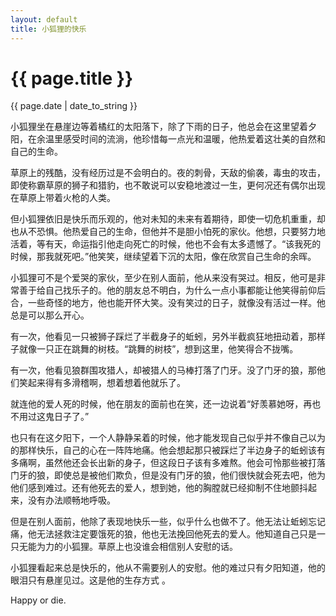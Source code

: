 ```yaml
---
layout: default
title: 小狐狸的快乐
---
```

<h1>{{ page.title }}</h1>
<p>{{ page.date | date_to_string }}</p>

   小狐狸坐在悬崖边等着橘红的太阳落下，除了下雨的日子，他总会在这里望着夕阳，在余温里感受时间的流淌，他珍惜每一点光和温暖，他热爱着这壮美的自然和自己的生命。
 
  草原上的残酷，没有经历过是不会明白的。夜的刺骨，天敌的偷袭，毒虫的攻击，即使称霸草原的狮子和猎豹，也不敢说可以安稳地渡过一生，更何况还有偶尔出现在草原上带着火枪的人类。
 
  但小狐狸依旧是快乐而乐观的，他对未知的未来有着期待，即使一切危机重重，却也从不恐惧。他热爱自己的生命，但他并不是胆小怕死的家伙。他想，只要努力地活着，等有天，命运指引他走向死亡的时候，他也不会有太多遗憾了。“该我死的时候，那我就死吧。”他笑笑，继续望着下沉的太阳，像在欣赏自己生命的余晖。
 
  小狐狸可不是个爱哭的家伙，至少在别人面前，他从来没有哭过。相反，他可是非常善于给自己找乐子的。他的朋友总不明白，为什么一点小事都能让他笑得前仰后合，一些奇怪的地方，他也能开怀大笑。没有笑过的日子，就像没有活过一样。他总是可以那么开心。
 
  有一次，他看见一只被狮子踩烂了半截身子的蚯蚓，另外半截疯狂地扭动着，那样子就像一只正在跳舞的树枝。“跳舞的树枝”，想到这里，他笑得合不拢嘴。
 
  有一次，他看见狼群围攻猎人，却被猎人的马棒打落了门牙。没了门牙的狼，那他们笑起来得有多滑稽啊，想着想着他就乐了。
 
  就连他的爱人死的时候，他在朋友的面前也在笑，还一边说着“好羡慕她呀，再也不用过这鬼日子了。”
 
  也只有在这夕阳下，一个人静静呆着的时候，他才能发现自己似乎并不像自己以为的那样快乐，自己的心在一阵阵地痛。他会想起那只被踩烂了半边身子的蚯蚓该有多痛啊，虽然他还会长出新的身子，但这段日子该有多难熬。他会可怜那些被打落门牙的狼，即使总是被他们欺负，但是没有门牙的狼，他们很快就会死去吧，他为他们感到难过。还有他死去的爱人，想到她，他的胸膛就已经抑制不住地颤抖起来，没有办法顺畅地呼吸。
 
  但是在别人面前，他除了表现地快乐一些，似乎什么也做不了。他无法让蚯蚓忘记痛，他无法拯救注定要饿死的狼，他也无法挽回他死去的爱人。他知道自己只是一只无能为力的小狐狸。草原上也没谁会相信别人安慰的话。
 
  小狐狸看起来总是快乐的，他从不需要别人的安慰。他的难过只有夕阳知道，他的眼泪只有悬崖见过。这是他的生存方式 。
 
  Happy or die.
